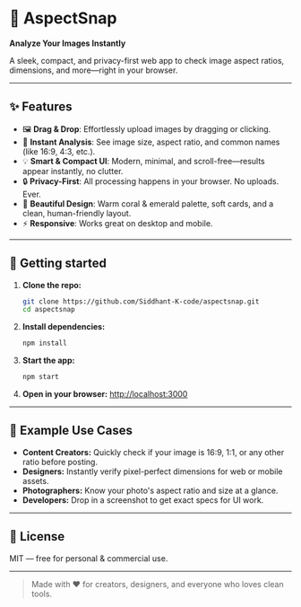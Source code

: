 # 📐 AspectSnap

**Analyze Your Images Instantly**

A sleek, compact, and privacy-first web app to check image aspect ratios, dimensions, and more—right in your browser.

---

## ✨ Features

- 🖼️ **Drag & Drop**: Effortlessly upload images by dragging or clicking.
- 📏 **Instant Analysis**: See image size, aspect ratio, and common names (like 16:9, 4:3, etc.).
- 💡 **Smart & Compact UI**: Modern, minimal, and scroll-free—results appear instantly, no clutter.
- 🔒 **Privacy-First**: All processing happens in your browser. No uploads. Ever.
- 🎨 **Beautiful Design**: Warm coral & emerald palette, soft cards, and a clean, human-friendly layout.
- ⚡ **Responsive**: Works great on desktop and mobile.

---

## 🚀 Getting started

1. **Clone the repo:**
   ```bash
   git clone https://github.com/Siddhant-K-code/aspectsnap.git
   cd aspectsnap
   ```
2. **Install dependencies:**
   ```bash
   npm install
   ```
3. **Start the app:**
   ```bash
   npm start
   ```
4. **Open in your browser:**
   [http://localhost:3000](http://localhost:3000)

---

## 🧩 Example Use Cases

- **Content Creators:** Quickly check if your image is 16:9, 1:1, or any other ratio before posting.
- **Designers:** Instantly verify pixel-perfect dimensions for web or mobile assets.
- **Photographers:** Know your photo's aspect ratio and size at a glance.
- **Developers:** Drop in a screenshot to get exact specs for UI work.

---

## 📝 License

MIT — free for personal & commercial use.

---

> Made with ❤️ for creators, designers, and everyone who loves clean tools.
